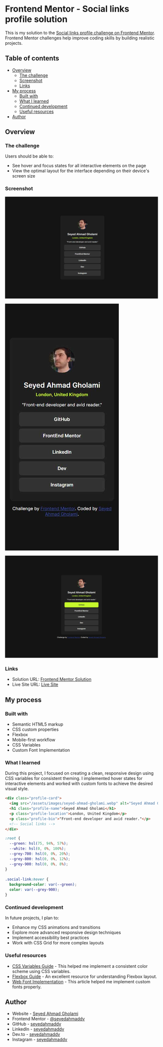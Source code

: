 # Frontend Mentor - Social links profile solution

This is my solution to the [Social links profile challenge on Frontend Mentor](https://www.frontendmentor.io/challenges/social-links-profile-UG32l9m6dQ). Frontend Mentor challenges help improve coding skills by building realistic projects.

## Table of contents

- [Overview](#overview)
  - [The challenge](#the-challenge)
  - [Screenshot](#screenshot)
  - [Links](#links)
- [My process](#my-process)
  - [Built with](#built-with)
  - [What I learned](#what-i-learned)
  - [Continued development](#continued-development)
  - [Useful resources](#useful-resources)
- [Author](#author)

## Overview

### The challenge

Users should be able to:
- See hover and focus states for all interactive elements on the page
- View the optimal layout for the interface depending on their device's screen size

### Screenshot

![Project Screenshot Desktop](/design/destkop-design.jpg)

![Project Screenshot Mobile](/design/mobile-design.jpg)

![Project Screenshot Active States](/design/active-states.jpg)


### Links

- Solution URL: [Frontend Mentor Solution](https://www.frontendmentor.io/profile/seyedahmaddv/solutions)
- Live Site URL: [Live Site](https://seyedahmadgholami.ir/social-links-profile/)

## My process

### Built with

- Semantic HTML5 markup
- CSS custom properties
- Flexbox
- Mobile-first workflow
- CSS Variables
- Custom Font Implementation

### What I learned

During this project, I focused on creating a clean, responsive design using CSS variables for consistent theming. I implemented hover states for interactive elements and worked with custom fonts to achieve the desired visual style.

```html
<div class="profile-card">
  <img src="/assets/images/seyed-ahmad-gholami.webp" alt="Seyed Ahmad Gholami" class="profile-img" />
  <h1 class="profile-name">Seyed Ahmad Gholami</h1>
  <p class="profile-location">London, United Kingdom</p>
  <p class="profile-bio">"Front-end developer and avid reader."</p>
  <!-- Social links -->
</div>
```

```css
:root {
  --green: hsl(75, 94%, 57%);
  --white: hsl(0, 0%, 100%);
  --grey-700: hsl(0, 0%, 20%);
  --grey-800: hsl(0, 0%, 12%);
  --grey-900: hsl(0, 0%, 8%);
}

.social-link:hover {
  background-color: var(--green);
  color: var(--grey-900);
}
```

### Continued development

In future projects, I plan to:
- Enhance my CSS animations and transitions
- Explore more advanced responsive design techniques
- Implement accessibility best practices
- Work with CSS Grid for more complex layouts

### Useful resources

- [CSS Variables Guide](https://developer.mozilla.org/en-US/docs/Web/CSS/Using_CSS_custom_properties) - This helped me implement a consistent color scheme using CSS variables.
- [Flexbox Guide](https://css-tricks.com/snippets/css/a-guide-to-flexbox/) - An excellent resource for understanding Flexbox layout.
- [Web Font Implementation](https://developer.mozilla.org/en-US/docs/Web/CSS/@font-face) - This article helped me implement custom fonts properly.

## Author

- Website - [Seyed Ahmad Gholami](https://seyedahmadgholami.ir)
- Frontend Mentor - [@seyedahmaddv](https://www.frontendmentor.io/profile/seyedahmaddv)
- GitHub - [seyedahmaddv](https://github.com/seyedahmaddv/)
- LinkedIn - [seyedahmaddv](https://linkedin.com/in/seyedahmaddv)
- Dev.to - [seyedahmaddv](https://dev.to/seyedahmaddv)
- Instagram - [seyedahmaddv](https://instagram.com/seyedahmaddv)
